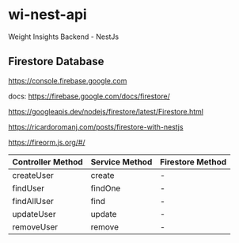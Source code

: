 # wi-nest-api

Weight Insights Backend - NestJs

## Firestore Database

https://console.firebase.google.com

docs: https://firebase.google.com/docs/firestore/

https://googleapis.dev/nodejs/firestore/latest/Firestore.html

https://ricardoromanj.com/posts/firestore-with-nestjs

https://fireorm.js.org/#/

| Controller Method | Service Method | Firestore Method |
| :---------------- | :------------- | :--------------- |
| createUser        | create         | -                |
| findUser          | findOne        | -                |
| findAllUser       | find           | -                |
| updateUser        | update         | -                |
| removeUser        | remove         | -                |
